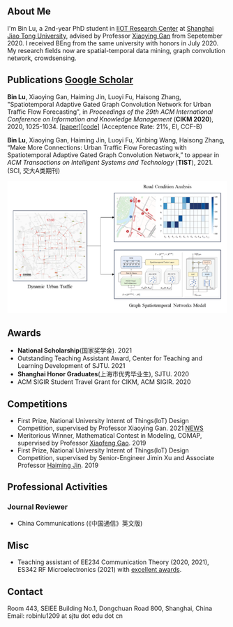 ## About Me

I'm Bin Lu, a 2nd-year PhD student in [IIOT Research Center](http://iiot.sjtu.edu.cn/) at [Shanghai Jiao Tong University](http://en.sjtu.edu.cn/), advised by Professor [Xiaoying Gan](http://iwct.sjtu.edu.cn/Personal/xygan/index.htm) from Sepetember 2020. I received BEng from the same university with honors in July 2020. My research fields now are spatial-temporal data mining, graph convolution network, crowdsensing.

## Publications [Google Scholar](https://scholar.google.com/citations?user=HsI7HPoAAAAJ&hl=zh-CN&oi=sra)
**Bin Lu**, Xiaoying Gan, Haiming Jin, Luoyi Fu, Haisong Zhang, "Spatiotemporal Adaptive Gated Graph Convolution Network for Urban Traffic Flow Forecasting", in *Proceedings of the 29th ACM International Conference on Information and Knowledge Management* (**CIKM 2020**), 2020, 1025-1034. [\[paper\]](https://dl.acm.org/doi/10.1145/3340531.3411894)[\[code\]](https://github.com/RobinLu1209/STAG-GCN) (Acceptence Rate: 21%, EI, CCF-B)

**Bin Lu**, Xiaoying Gan, Haiming Jin, Luoyi Fu, Xinbing Wang, Haisong Zhang, “Make More Connections: Urban Traffic Flow Forecasting with Spatiotemporal Adaptive Gated Graph Convolution Network,” to appear in *ACM Transactions on Intelligent Systems and Technology* (**TIST**), 2021. (SCI, 交大A类期刊)

![Urban Traffic Flow Forecasting based on Graph Neural Network](images/ag_gcn.png)

## Awards
- **National Scholarship**(国家奖学金). 2021
- Outstanding Teaching Assistant Award, Center for Teaching and Learning Development of SJTU. 2021
- **Shanghai Honor Graduates**(上海市优秀毕业生), SJTU. 2020
- ACM SIGIR Student Travel Grant for CIKM, ACM SIGIR. 2020

## Competitions
- First Prize, National University Internt of Things(IoT) Design Competition, supervised by Professor Xiaoying Gan. 2021 [NEWS](https://news.sjtu.edu.cn/jdyw/20210927/158841.html)
- Meritorious Winner, Mathematical Contest in Modeling, COMAP, supervised by Professor [Xiaofeng Gao](http://www.cs.sjtu.edu.cn/~gao-xf/). 2019
- First Prize, National University Internt of Things(IoT) Design Competition, supervised by Senior-Engineer Jimin Xu and Associate Professor [Haiming Jin](http://jhc.sjtu.edu.cn/~haimingjin/). 2019

## Professional Activities
### Journal Reviewer
- China Communications (《中国通信》英文版)

## Misc
- Teaching assistant of EE234 Communication Theory (2020, 2021), ES342 RF Microelectronics (2021) with [excellent awards](http://ctld.sjtu.edu.cn/news/811).

## Contact
Room 443, SEIEE Building No.1, Dongchuan Road 800, Shanghai, China
Email: robinlu1209 at sjtu dot edu dot cn

<script type='text/javascript' id='clustrmaps' src='//cdn.clustrmaps.com/map_v2.js?cl=ffffff&w=a&t=tt&d=-MrFRY-MBf5P9USuoAfhOtuc63TCc8lVoFP1mPplWDg'></script>
